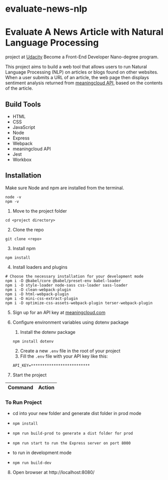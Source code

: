 # evaluate-news-nlp

# Evaluate A News Article with Natural Language Processing

project at [Udacity](https://github.com/udacity/fend) Become a Front-End Developer Nano-degree program.

This project aims to build a web tool that allows users to run Natural Language Processing (NLP) on articles or blogs found on other websites. When a user submits a URL of an article, the web page then displays sentiment analysis returned from [meaningcloud API](https://www.meaningcloud.com/products/sentiment-analysis), based on the contents of the article.

## Build Tools
* HTML
* CSS
* JavaScript
* Node
* Express
* Webpack
* meaningcloud API
* Jest
* Workbox

## Installation
Make sure Node and npm are installed from the terminal.
```
node -v
npm -v
```

1. Move to the project folder
```
cd <project directory>
```
2. Clone the repo
```
git clone <repo>
```
3. Install npm
```
npm install
```
4. Install loaders and plugins
```
# Choose the necessary installation for your development mode
npm i -D @babel/core @babel/preset-env babel-loader
npm i -D style-loader node-sass css-loader sass-loader
npm i -D clean-webpack-plugin
npm i -D html-webpack-plugin
npm i -D mini-css-extract-plugin
npm i -D optimize-css-assets-webpack-plugin terser-webpack-plugin
```
5. Sign up for an API key at [meaningcloud.com](https://www.meaningcloud.com/developer/create-account)

6. Configure environment variables using dotenv package
	1. Install the dotenv package
	```
	npm install dotenv
	```
	2. Create a new `.env` file in the root of your project
	3. Fill the `.env` file with your API key like this:
	```
	API_KEY=**************************
	```
7. Start the project

Command | Action
:------------: | :-------------:
### To Run Project

- cd into your new folder and generate dist folder in prod mode 
- `npm install`
- `npm run build-prod to generate a dist folder for prod`
- `npm run start to run the Express server on port 8000`

- to run in development mode
- `npm run build-dev`
8. Open browser at http://localhost:8080/